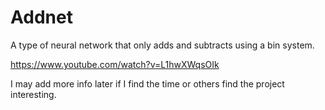 # Addnet
A type of neural network that only adds and subtracts using a bin system.

https://www.youtube.com/watch?v=L1hwXWqsOIk

I may add more info later if I find the time or others find the project interesting.


